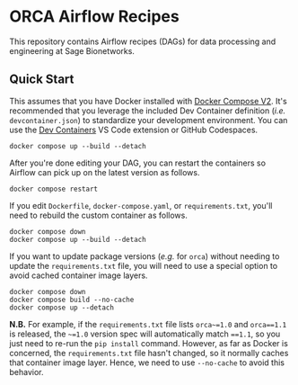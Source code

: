 # ORCA Airflow Recipes

This repository contains Airflow recipes (DAGs) for data processing and engineering at Sage Bionetworks.

## Quick Start

This assumes that you have Docker installed with [Docker Compose V2](https://docs.docker.com/compose/compose-v2/). It's recommended that you leverage the included Dev Container definition (_i.e._ `devcontainer.json`) to standardize your development environment. You can use the [Dev Containers](https://marketplace.visualstudio.com/items?itemName=ms-vscode-remote.remote-containers) VS Code extension or GitHub Codespaces.

```console
docker compose up --build --detach
```

After you're done editing your DAG, you can restart the containers so Airflow can pick up on the latest version as follows.

```console
docker compose restart
```

If you edit `Dockerfile`, `docker-compose.yaml`, or `requirements.txt`, you'll need to rebuild the custom container as follows. 

```console
docker compose down
docker compose up --build --detach
```

If you want to update package versions (_e.g._ for `orca`) without needing to update the `requirements.txt` file, you will need to use a special option to avoid cached container image layers.

```console
docker compose down
docker compose build --no-cache
docker compose up --detach
```

**N.B.** For example, if the `requirements.txt` file lists `orca~=1.0` and `orca==1.1` is released, the `~=1.0` version spec will automatically match `==1.1`, so you just need to re-run the `pip install` command. However, as far as Docker is concerned, the `requirements.txt` file hasn't changed, so it normally caches that container image layer. Hence, we need to use `--no-cache` to avoid this behavior.
